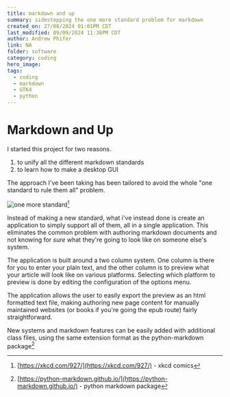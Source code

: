 ```yaml
---
title: markdown and up
summary: sidestepping the one more standard problem for markdown
created_on: 27/08/2024 01:01PM CDT
last_modified: 09/09/2024 11:38PM CDT
author: Andrew Phifer
link: NA
folder: software
category: coding
hero_image: 
tags:
  - coding
  - markdown
  - GTK4
  - python
---
```


# Markdown and Up

I started this project for two reasons.  
1. to unify all the different markdown standards
2. to learn how to make a desktop GUI

The approach I've been taking has been tailored to avoid the whole "one standard to rule them all" problem.  

![one more standard](/data/software/mark-up-and-down/xkcd-standards.png)[^1]


Instead of making a new standard, what i've instead done is create an application to simply support all of them, all in a single application.  This eliminates the common problem with authoring markdown documents and not knowing for *sure* what they're going to look like on someone else's system.  

The application is built around a two column system.  One column is there for you to enter your plain text, and the other column is to preview what your article will look like on various platforms.  Selecting which platform to preview is done by editing the configuration of the options menu.  

The application allows the user to easily export the preview as an html formatted text file, making authoring new page content for manually maintained websites (or books if you're going the epub route) fairly straightforward.  

New systems and markdown features can be easily added with additional class files, using the same extension format as the python-markdown package[^2]





[^1]: [https://xkcd.com/927/](https://xkcd.com/927/) - xkcd comics
[^2]: [https://python-markdown.github.io/](https://python-markdown.github.io/) - python markdown package
